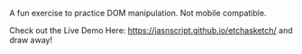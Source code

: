 A fun exercise to practice DOM manipulation. Not mobile compatible.

Check out the Live Demo Here: https://jasnscript.github.io/etchasketch/ and draw away!

